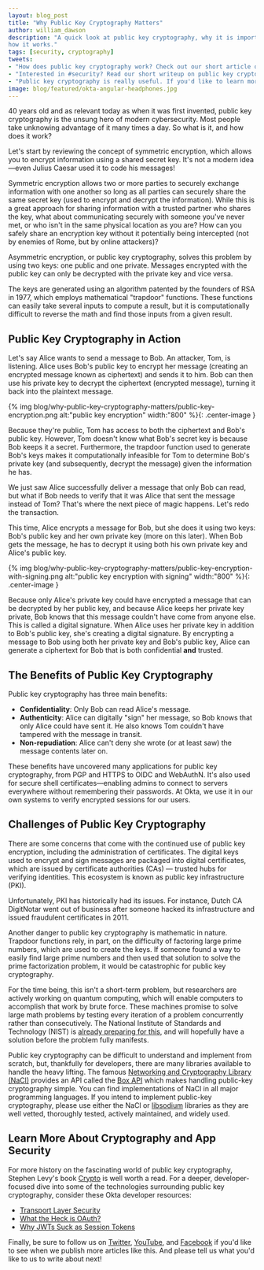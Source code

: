 ```yaml
---
layout: blog_post
title: "Why Public Key Cryptography Matters"
author: william_dawson
description: "A quick look at public key cryptography, why it is important, and
how it works."
tags: [security, cryptography]
tweets:
- "How does public key cryptography work? Check out our short article on the subject!"
- "Interested in #security? Read our short writeup on public key crypto:"
- "Public key cryptography is really useful. If you'd like to learn more about it, read our writeup on the subject:"
image: blog/featured/okta-angular-headphones.jpg
---
```


40 years old and as relevant today as when it was first invented, public key cryptography is the unsung hero of modern cybersecurity. Most people take unknowing advantage of it many times a day. So what is it, and how does it work?

Let's start by reviewing the concept of symmetric encryption, which allows you to encrypt information using a shared secret key. It's not a modern idea—even Julius Caesar used it to code his messages!

Symmetric encryption allows two or more parties to securely exchange information with one another so long as all parties can securely share the same secret key (used to encrypt and decrypt the information). While this is a great approach for sharing information with a trusted partner who shares the key, what about communicating securely with someone you've never met, or who isn't in the same physical location as you are? How can you safely share an encryption key without it potentially being intercepted (not by enemies of Rome, but by online attackers)?

Asymmetric encryption, or public key cryptography, solves this problem by using two keys: one public and one private. Messages encrypted with the public key can only be decrypted with the private key and vice versa.

The keys are generated using an algorithm patented by the founders of RSA in 1977, which employs mathematical "trapdoor" functions. These functions can easily take several inputs to compute a result, but it is computationally difficult to reverse the math and find those inputs from a given result.

## Public Key Cryptography in Action

Let's say Alice wants to send a message to Bob. An attacker, Tom, is listening. Alice uses Bob's public key to encrypt her message (creating an encrypted message known as ciphertext) and sends it to him. Bob can then use his private key to decrypt the ciphertext (encrypted message), turning it back into the plaintext message.

{% img blog/why-public-key-cryptography-matters/public-key-encryption.png alt:"public key encryption" width:"800" %}{: .center-image }

Because they're public, Tom has access to both the ciphertext and Bob's public key. However, Tom doesn't know what Bob's secret key is because Bob keeps it a secret. Furthermore, the trapdoor function used to generate Bob's keys makes it computationally infeasible for Tom to determine Bob's private key (and subsequently, decrypt the message) given the information he has.

We just saw Alice successfully deliver a message that only Bob can read, but what if Bob needs to verify that it was Alice that sent the message instead of Tom? That's where the next piece of magic happens. Let's redo the transaction.

This time, Alice encrypts a message for Bob, but she does it using two keys: Bob's public key  and her own private key (more on this later). When Bob gets the message, he has to decrypt it using both his own private key and Alice's public key.

{% img blog/why-public-key-cryptography-matters/public-key-encryption-with-signing.png alt:"public key encryption with signing" width:"800" %}{: .center-image }

Because only Alice's private key could have encrypted a message that can be decrypted by her public key, and because Alice keeps her private key private, Bob knows that this message couldn't have come from anyone else. This is called a digital signature. When Alice uses her private key in addition to Bob's public key, she's creating a digital signature. By encrypting a message to Bob using both her private key and Bob's public key, Alice can generate a ciphertext for Bob that is both confidential **and** trusted.

## The Benefits of Public Key Cryptography

Public key cryptography has three main benefits:

- **Confidentiality**: Only Bob can read Alice's message.
- **Authenticity**: Alice can digitally "sign" her message, so Bob knows that only Alice could have sent it. He also knows Tom couldn't have tampered with the message in transit.
- **Non-repudiation**: Alice can't deny she wrote (or at least saw) the message contents later on.

These benefits have uncovered many applications for public key cryptography, from PGP and HTTPS to OIDC and WebAuthN. It's also used for secure shell certificates—enabling admins to connect to servers everywhere without remembering their passwords. At Okta, we use it in our own systems to verify encrypted sessions for our users.

## Challenges of Public Key Cryptography

There are some concerns that come with the continued use of public key encryption, including the administration of certificates. The digital keys used to encrypt and sign messages are packaged into digital certificates, which are issued by certificate authorities (CAs) — trusted hubs for verifying identities. This ecosystem is known as public key infrastructure (PKI).

Unfortunately, PKI has historically had its issues. For instance, Dutch CA DigitNotar went out of business after someone hacked its infrastructure and issued fraudulent certificates in 2011.

Another danger to public key cryptography is mathematic in nature. Trapdoor functions rely, in part, on the difficulty of factoring large prime numbers, which are used to create the keys. If someone found a way to easily find large prime numbers and then used that solution to solve the prime factorization problem, it would be catastrophic for public key cryptography.

For the time being, this isn't a short-term problem, but researchers are actively working on quantum computing, which will enable computers to accomplish that work by brute force. These machines promise to solve large math problems by testing every iteration of a problem concurrently rather than consecutively. The National Institute of Standards and Technology (NIST) is [already preparing for this](https://www.nist.gov/news-events/news/2019/01/nist-reveals-26-algorithms-advancing-post-quantum-crypto-semifinals), and will hopefully have a solution before the problem fully manifests.

Public key cryptography can be difficult to understand and implement from scratch, but, thankfully for developers, there are many libraries available to handle the heavy lifting. The famous [Networking and Cryptography Library (NaCl)](https://nacl.cr.yp.to/) provides an API called the [Box API](https://nacl.cr.yp.to/box.html) which makes handling public-key cryptography simple. You can find implementations of NaCl in all major programming languages. If you intend to implement public-key cryptography, please use either the NaCl or [libsodium](https://libsodium.gitbook.io/doc/) libraries as they are well vetted, thoroughly tested, actively maintained, and widely used.

## Learn More About Cryptography and App Security

For more history on the fascinating world of public key cryptography, Stephen Levy's book [Crypto](https://www.goodreads.com/book/show/984428.Crypto) is well worth a read. For a deeper, developer-focused dive into some of the technologies surrounding public key cryptography, consider these Okta developer resources:

* [Transport Layer Security](/books/api-security/tls/)
* [What the Heck is OAuth?](/blog/2017/06/21/what-the-heck-is-oauth)
* [Why JWTs Suck as Session Tokens](/blog/2017/08/17/why-jwts-suck-as-session-tokens)

Finally, be sure to follow us on [Twitter](https://twitter.com/oktadev), [YouTube](https://www.youtube.com/c/oktadev), and [Facebook](https://www.facebook.com/oktadevelopers/) if you'd like to see when we publish more articles like this. And please tell us what you'd like to us to write about next!
